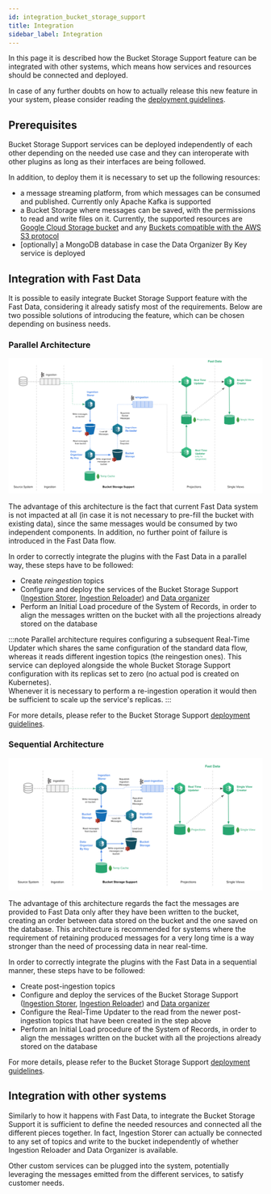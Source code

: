 ```yaml
---
id: integration_bucket_storage_support
title: Integration
sidebar_label: Integration
---
```


In this page it is described how the Bucket Storage Support feature can be integrated with other systems,
which means how services and resources should be connected and deployed.

In case of any further doubts on how to actually release this new feature in your system, please consider reading the [deployment guidelines](/fast_data/bucket_storage_support/deployment_guidelines.md).

## Prerequisites

Bucket Storage Support services can be deployed independently of each other depending on the needed use case and they can
interoperate with other plugins as long as their interfaces are being followed.

In addition, to deploy them it is necessary to set up the following resources:

- a message streaming platform, from which messages can be consumed and published. Currently only Apache Kafka is supported
- a Bucket Storage where messages can be saved, with the permissions to read and write files on it.
Currently, the supported resources are [Google Cloud Storage bucket](https://cloud.google.com/storage/docs/buckets)
and any [Buckets compatible with the AWS S3 protocol](https://aws.amazon.com/s3/)
- [optionally] a MongoDB database in case the Data Organizer By Key service is deployed

## Integration with Fast Data

It is possible to easily integrate Bucket Storage Support feature with the Fast Data, considering it already satisfy
most of the requirements. Below are two possible solutions of introducing the feature, which can be chosen depending on business needs.

### Parallel Architecture

![Bucket Storage Support parallel architecture](../img/bss_parallel_architecture.svg)

The advantage of this architecture is the fact that current Fast Data system is not impacted at all (in case it is not necessary to pre-fill the bucket with existing data),
since the same messages would be consumed by two independent components. In addition, no further point of failure is introduced in the Fast Data flow.

In order to correctly integrate the plugins with the Fast Data in a parallel way, these steps have to be followed:

* Create _reingestion_ topics
* Configure and deploy the services of the Bucket Storage Support ([Ingestion Storer](/fast_data/bucket_storage_support/configuration/ingestion_storer.md),
  [Ingestion Reloader](/fast_data/bucket_storage_support/configuration/ingestion_reloader.md)) and [Data organizer](/fast_data/bucket_storage_support/configuration/data_organizer.md)
* Perform an Initial Load procedure of the System of Records, in order to align the messages written on the bucket with all the projections already stored
  on the database

:::note
Parallel architecture requires configuring a subsequent Real-Time Updater which shares the same configuration of the standard data flow,
whereas it reads different ingestion topics (the reingestion ones). This service can deployed alongside the whole Bucket Storage Support
configuration with its replicas set to zero (no actual pod is created on Kubernetes).  
Whenever it is necessary to perform a re-ingestion operation it would then be sufficient to scale up the service's replicas.
:::

For more details, please refer to the Bucket Storage Support [deployment guidelines](/fast_data/bucket_storage_support/deployment_guidelines.md).

### Sequential Architecture

![Bucket Storage Support sequential architecture](../img/bss_sequential_architecture.svg)

The advantage of this architecture regards the fact the messages are provided to Fast Data only after they have been written to the bucket, creating an order
between data stored on the bucket and the one saved on the database.
This architecture is recommended for systems where the requirement of retaining produced messages for a very long time is a way stronger than the need of processing data in near real-time. 

In order to correctly integrate the plugins with the Fast Data in a sequential manner, these steps have to be followed:

* Create post-ingestion topics
* Configure and deploy the services of the Bucket Storage Support ([Ingestion Storer](/fast_data/bucket_storage_support/configuration/ingestion_storer.md),
  [Ingestion Reloader](/fast_data/bucket_storage_support/configuration/ingestion_reloader.md)) and [Data organizer](/fast_data/bucket_storage_support/configuration/data_organizer.md)
* Configure the Real-Time Updater to the read from the newer post-ingestion topics that have been created in the step above
* Perform an Initial Load procedure of the System of Records, in order to align the messages written on the bucket with all the projections already stored
on the database

For more details, please refer to the Bucket Storage Support [deployment guidelines](/fast_data/bucket_storage_support/deployment_guidelines.md).

## Integration with other systems

Similarly to how it happens with Fast Data, to integrate the Bucket Storage Support it is sufficient to define the needed resources
and connected all the different pieces together. In fact, Ingestion Storer can actually be connected to any set of topics and write
to the bucket independently of whether Ingestion Reloader and Data Organizer is available.

Other custom services can be plugged into the system, potentially leveraging the messages emitted from the different services,
to satisfy customer needs. 
